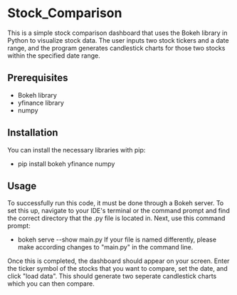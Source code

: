 # Stock_Comparison

This is a simple stock comparison dashboard that uses the Bokeh library in Python to visualize stock data. The user inputs two stock tickers and a date range, and the program generates candlestick charts for those two stocks within the specified date range.

Prerequisites
------
- Bokeh library 
- yfinance library 
- numpy 

Installation
-------
You can install the necessary libraries with pip:
- pip install bokeh yfinance numpy

Usage
------
To successfully run this code, it must be done through a Bokeh server. To set this up, navigate to your IDE's terminal or the command prompt and find the correct directory that the .py file is located in. Next, use this command prompt:
- bokeh serve --show main.py
If your file is named differently, please make according changes to "main.py" in the command line.

Once this is completed, the dashboard should appear on your screen. Enter the ticker symbol of the stocks that you want to compare, set the date, and click "load data". This should generate two seperate candlestick charts which you can then compare.
